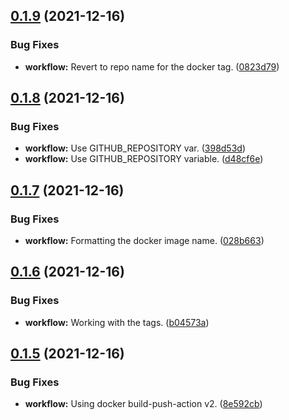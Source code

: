 ## [0.1.9](https://github.com/polinchw/hello-github-webhook/compare/v0.1.8...v0.1.9) (2021-12-16)


### Bug Fixes

* **workflow:** Revert to repo name for the docker tag. ([0823d79](https://github.com/polinchw/hello-github-webhook/commit/0823d7971f75a9f806ad0f957a1e0a50215fb70b))



## [0.1.8](https://github.com/polinchw/hello-github-webhook/compare/v0.1.7...v0.1.8) (2021-12-16)


### Bug Fixes

* **workflow:** Use GITHUB_REPOSITORY var. ([398d53d](https://github.com/polinchw/hello-github-webhook/commit/398d53d51e8a19d2cc6dedb9a7afbe51fa185a19))
* **workflow:** Use GITHUB_REPOSITORY variable. ([d48cf6e](https://github.com/polinchw/hello-github-webhook/commit/d48cf6ef58fcff82a8c7e28186c745a84c148917))



## [0.1.7](https://github.com/polinchw/hello-github-webhook/compare/v0.1.6...v0.1.7) (2021-12-16)


### Bug Fixes

* **workflow:** Formatting the docker image name. ([028b663](https://github.com/polinchw/hello-github-webhook/commit/028b6630224efd17b57d693b08c493edfe47bef0))



## [0.1.6](https://github.com/polinchw/hello-github-webhook/compare/v0.1.5...v0.1.6) (2021-12-16)


### Bug Fixes

* **workflow:** Working with the tags. ([b04573a](https://github.com/polinchw/hello-github-webhook/commit/b04573afd425df839c6c56a2338bcbec7156f838))



## [0.1.5](https://github.com/polinchw/hello-github-webhook/compare/v0.1.4...v0.1.5) (2021-12-16)


### Bug Fixes

* **workflow:** Using docker build-push-action v2. ([8e592cb](https://github.com/polinchw/hello-github-webhook/commit/8e592cbe1a4c0cc812932ad9fc1f049566034580))



